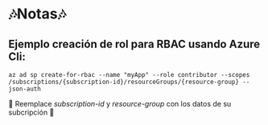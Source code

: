 :notes:Notas:notes:
======

Ejemplo creación de rol para RBAC usando Azure Cli:
------------------------------------------------
```
az ad sp create-for-rbac --name "myApp" --role contributor --scopes /subscriptions/{subscription-id}/resourceGroups/{resource-group} --json-auth
```
:floppy_disk: Reemplace _subscription-id_ y _resource-group_ con los datos de su subcripción :nail_care:
